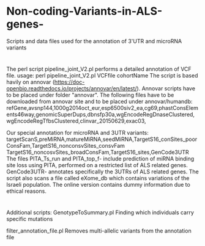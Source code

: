 # Non-coding-Variants-in-ALS-genes-
Scripts and data files used for the annotation of 3'UTR and microRNA variants

#
The perl script pipeline_joint_V2.pl performs a detailed annotation of VCF file.
usage:
perl pipeline_joint_V2.pl VCFfile cohortName
The script is based havily on annovar (https://doc-openbio.readthedocs.io/projects/annovar/en/latest/). Annovar scripts have to be placed under folder "annovar".
The following files have to be downloaded from annovar site and to be placed under annovar/humandb:
refGene,avsnp144,1000g2014oct_eur,esp6500siv2_ea,cg69,phastConsElements46way,genomicSuperDups,dbnsfp30a,wgEncodeRegDnaseClustered,
wgEncodeRegTfbsClustered,clinvar_20150629,exac03,

Our special annotation for microRNA and 3UTR variants: 
targetScanS,preMiRNA,matureMiRNA,seedMiRNA,TargetS16_conSites_poorConsFam,TargetS16_nonconsvSites_consvFam
TargetS16_noncosvSites_broadConsFam,TargetS16_sites,GenCode3UTR
The files PITA_Ts_run and PITA_top_f- include prediction of miRNA binding site loss using PITA, performed on a restricted list of ALS related genes.
GenCode3UTR- annotates specifically the 3UTRs of ALS related genes.
The script also scans a file called eXome_db which contains variations of the Israeli population. The online version contains dummy information due to ethical reasons.

#
Additional scripts:
GenotypeToSummary.pl
Finding which individuals carry specific mutations

filter_annotation_file.pl
Removes multi-allelic variants from the annotation file
